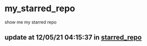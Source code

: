# my_starred_repo
show me my starred repo

update at 12/05/21 04:15:37 in [starred_repo](./index.html)
---

